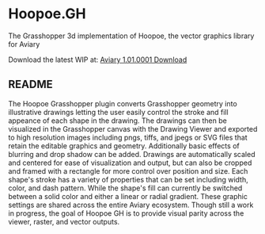 # Hoopoe.GH
The Grasshopper 3d implementation of Hoopoe, the vector graphics library for Aviary

Download the latest WIP at: [Aviary 1.01.0001 Download](https://www.dropbox.com/s/uz44ra7d36sxvn1/Aviary1_1.01.0001.zip?dl=0)



## README

The Hoopoe Grasshopper plugin converts Grasshopper geometry into illustrative drawings letting the user easily control the stroke and fill appeance of each shape in the drawing. The drawings can then be visualized in the Grasshopper canvas with the Drawing Viewer and exported to high resolution images including pngs, tiffs, and jpegs or SVG files that retain the editable graphics and geometry. Additionally basic effects of blurring and drop shadow can be added. Drawings are automatically scaled and centered for ease of visualization and output, but can also be cropped and framed with a rectangle for more control over position and size. 
Each shape's stroke has a variety of properties that can be set including width, color, and dash pattern. While the shape's fill can currently be switched between a solid color and either a linear or radial gradient. These graphic settings are shared across the entire Aviary ecosystem.
Though still a work in progress, the goal of Hoopoe GH is to provide visual parity across the viewer, raster, and vector outputs. 

